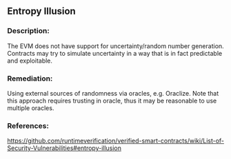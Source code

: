 ## Entropy Illusion

### Description:
The EVM does not have support for uncertainty/random number generation. Contracts may try to simulate uncertainty in a way that is in fact predictable and exploitable.

### Remediation:
Using external sources of randomness via oracles, e.g. Oraclize. Note that this approach requires trusting in oracle, thus it may be reasonable to use multiple oracles.

### References:
https://github.com/runtimeverification/verified-smart-contracts/wiki/List-of-Security-Vulnerabilities#entropy-illusion
